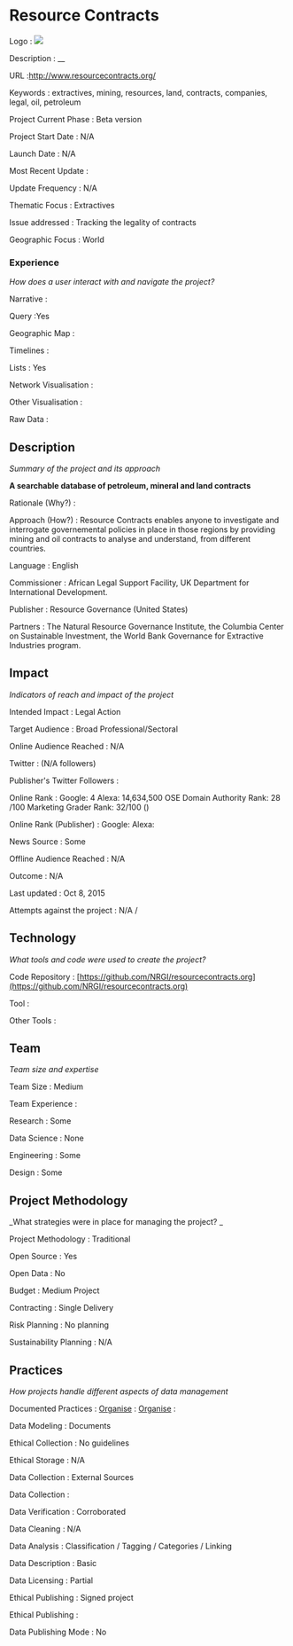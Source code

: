 # Resource Contracts

Logo
: ![](N/A)

Description
: __

URL
:http://www.resourcecontracts.org/


Keywords
: extractives, mining, resources, land, contracts, companies, legal, oil, petroleum



Project Current Phase
: Beta version

    

Project Start Date
: N/A



Launch Date
: N/A



Most Recent Update
: 



Update Frequency
: N/A



Thematic Focus
: Extractives



Issue addressed
: Tracking the legality of contracts



Geographic Focus
: World


### Experience

_How does a user interact with and navigate the project?_

Narrative
:  

Query
:Yes 

Geographic Map
:  

Timelines
:  

Lists
: Yes 

Network Visualisation
:  

Other Visualisation
:   

Raw Data 
:

## Description

_Summary of the project and its approach_

__A searchable database of petroleum, mineral and land contracts__


Rationale (Why?)
: 



Approach (How?)
: Resource Contracts enables anyone to investigate and interrogate governemental policies in place in those regions by providing mining and oil contracts to analyse and understand, from different countries.



Language
: English



Commissioner
: African Legal Support Facility, UK Department for International Development.



Publisher
: Resource Governance (United States)



Partners
: The Natural Resource Governance Institute, the Columbia Center on Sustainable Investment, the World Bank Governance for Extractive Industries program.


## Impact

_Indicators of reach and impact of the project_

Intended Impact
: Legal Action



Target Audience
: Broad Professional/Sectoral



Online Audience Reached
: N/A



Twitter
:  (N/A followers)



Publisher's Twitter Followers
: 



Online Rank
:  Google: 4   Alexa: 14,634,500  OSE Domain Authority Rank:  28 /100  Marketing Grader Rank: 32/100 ()


Online Rank (Publisher)
:  Google:   Alexa: 



News Source
: Some



Offline Audience Reached
: N/A



Outcome
: N/A



Last updated
: Oct 8, 2015


Attempts against the project
: N/A  / 


## Technology

_What tools and code were used to create the project?_

Code Repository
: [https://github.com/NRGI/resourcecontracts.org](https://github.com/NRGI/resourcecontracts.org)



Tool
: 



Other Tools
: 


## Team

_Team size and expertise_

Team Size
: Medium



Team Experience
:  

Research
: Some 

Data Science
: None 

Engineering
:  Some

Design
: Some


## Project Methodology

_What strategies were in place for managing the project? _

Project Methodology
: Traditional



Open Source
: Yes



Open Data
: No



Budget
: Medium Project



Contracting
: Single Delivery



Risk Planning
: No planning



Sustainability Planning
: N/A



## Practices

_How projects handle different aspects of data management_

Documented Practices
: [Organise](http://www.resourcecontracts.org/blog/guide-key-terms.html) 
: [Organise](http://www.resourcecontracts.org/about/faqs.html)
: []()


Data Modeling
: Documents



Ethical Collection
: No guidelines



Ethical Storage
: N/A



Data Collection
: External Sources



Data Collection
: 



Data Verification
: Corroborated



Data Cleaning
: N/A



Data Analysis
: Classification / Tagging / Categories / Linking



Data Description
: Basic



Data Licensing
: Partial



Ethical Publishing
: Signed project



Ethical Publishing
: 



Data Publishing Mode
: No
